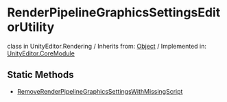 # RenderPipelineGraphicsSettingsEditorUtility
class in UnityEditor.Rendering
 / Inherits from: <a href="https://docs.unity3d.com/6000.0/Documentation/ScriptReference/Object.html">Object</a> / Implemented in: <a href="https://docs.unity3d.com/6000.0/Documentation/ScriptReference/UnityEditor.CoreModule.html">UnityEditor.CoreModule</a>

## Static Methods
- <a href="https://docs.unity3d.com/6000.0/Documentation/ScriptReference/RenderPipelineGraphicsSettingsEditorUtility.RemoveRenderPipelineGraphicsSettingsWithMissingScript.html">RemoveRenderPipelineGraphicsSettingsWithMissingScript</a>
